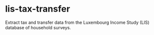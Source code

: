 # lis-tax-transfer
Extract tax and transfer data from the Luxembourg Income Study (LIS) database of household surveys.
